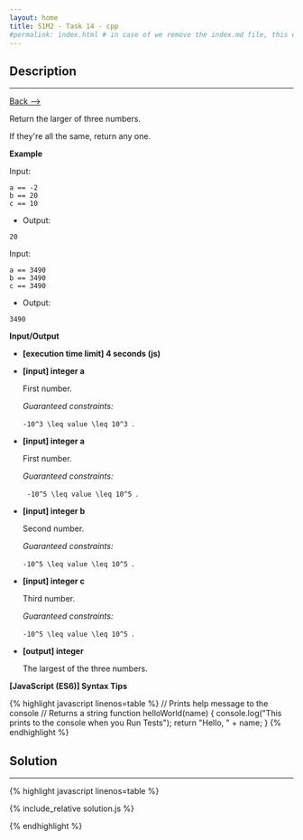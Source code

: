 ```yaml
---
layout: home
title: S1M2 - Task 14 - cpp
#permalink: index.html # in case of we remove the index.md file, this doc will be the index page
---
```


<div class="row">
<div class="columnStmt" markdown="1">

## Description
------ 

[Back --> ](../README.md) 

Return the larger of three numbers.

If they're all the same, return any one.

**Example**

Input:
```
a == -2
b == 20
c == 10
```
-   Output:
```
20
```
Input:
``` 
a == 3490
b == 3490
c == 3490
```
-   Output:
```
3490
```

**Input/Output**

* **[execution time limit] 4 seconds (js)**

* **[input] integer a**

    First number.

    *Guaranteed constraints:*

    <code type='math/tex'>-10^3 \leq value \leq 10^3 </code>.

* **[input] integer a**

    First number.

    *Guaranteed constraints:*

    <code type='math/tex'> -10^5 \leq value \leq 10^5 </code>.

* **[input] integer b**

    Second number.

    *Guaranteed constraints:*

    <code type='math/tex'>-10^5 \leq value \leq 10^5 </code>.

* **[input] integer c**

    Third number.

    *Guaranteed constraints:*

    <code type='math/tex'>-10^5 \leq value \leq 10^5 </code>.

* **[output] integer**

    The largest of the three numbers.

**[JavaScript (ES6)] Syntax Tips**

{% highlight javascript linenos=table %}
// Prints help message to the console
// Returns a string
function helloWorld(name) {
    console.log("This prints to the console when you Run Tests");
    return "Hello, " + name;
}
{% endhighlight %}

</div>
<div class="columnSol" markdown="1">

## Solution
------

{% highlight javascript linenos=table %}

{% include_relative solution.js %}

{% endhighlight %}

</div>
</div>